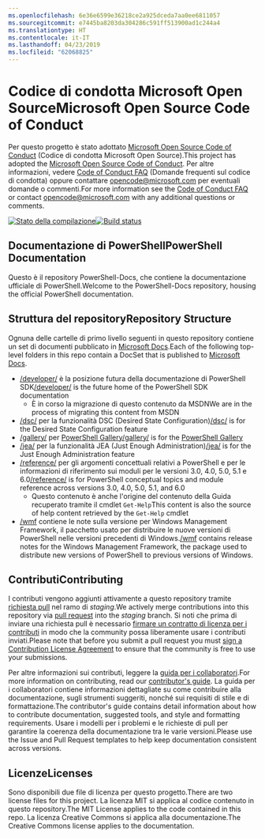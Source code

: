 ```yaml
---
ms.openlocfilehash: 6e36e6599e36218ce2a925dceda7aa0ee6811057
ms.sourcegitcommit: e7445ba8203da304286c591ff513900ad1c244a4
ms.translationtype: HT
ms.contentlocale: it-IT
ms.lasthandoff: 04/23/2019
ms.locfileid: "62068825"
---
```

# <a name="microsoft-open-source-code-of-conduct"></a><span data-ttu-id="79d3d-101">Codice di condotta Microsoft Open Source</span><span class="sxs-lookup"><span data-stu-id="79d3d-101">Microsoft Open Source Code of Conduct</span></span>

<span data-ttu-id="79d3d-102">Per questo progetto è stato adottato [Microsoft Open Source Code of Conduct](https://opensource.microsoft.com/codeofconduct/) (Codice di condotta Microsoft Open Source).</span><span class="sxs-lookup"><span data-stu-id="79d3d-102">This project has adopted the [Microsoft Open Source Code of Conduct](https://opensource.microsoft.com/codeofconduct/).</span></span>
<span data-ttu-id="79d3d-103">Per altre informazioni, vedere [Code of Conduct FAQ](https://opensource.microsoft.com/codeofconduct/faq/) (Domande frequenti sul codice di condotta) oppure contattare [opencode@microsoft.com](mailto:opencode@microsoft.com) per eventuali domande o commenti.</span><span class="sxs-lookup"><span data-stu-id="79d3d-103">For more information see the [Code of Conduct FAQ](https://opensource.microsoft.com/codeofconduct/faq/) or contact [opencode@microsoft.com](mailto:opencode@microsoft.com) with any additional questions or comments.</span></span>

<span data-ttu-id="79d3d-104">[![Stato della compilazione](https://ci.appveyor.com/api/projects/status/onshefxnc4g4pv87/branch/staging?svg=true)](https://ci.appveyor.com/project/PowerShell/powershell-docs/branch/staging)</span><span class="sxs-lookup"><span data-stu-id="79d3d-104">[![Build status](https://ci.appveyor.com/api/projects/status/onshefxnc4g4pv87/branch/staging?svg=true)](https://ci.appveyor.com/project/PowerShell/powershell-docs/branch/staging)</span></span>

## <a name="powershell-documentation"></a><span data-ttu-id="79d3d-105">Documentazione di PowerShell</span><span class="sxs-lookup"><span data-stu-id="79d3d-105">PowerShell Documentation</span></span>

<span data-ttu-id="79d3d-106">Questo è il repository PowerShell-Docs, che contiene la documentazione ufficiale di PowerShell.</span><span class="sxs-lookup"><span data-stu-id="79d3d-106">Welcome to the PowerShell-Docs repository, housing the official PowerShell documentation.</span></span>

## <a name="repository-structure"></a><span data-ttu-id="79d3d-107">Struttura del repository</span><span class="sxs-lookup"><span data-stu-id="79d3d-107">Repository Structure</span></span>

<span data-ttu-id="79d3d-108">Ognuna delle cartelle di primo livello seguenti in questo repository contiene un set di documenti pubblicato in [Microsoft Docs](https://docs.microsoft.com/powershell).</span><span class="sxs-lookup"><span data-stu-id="79d3d-108">Each of the following top-level folders in this repo contain a DocSet that is published to [Microsoft Docs](https://docs.microsoft.com/powershell).</span></span>

- <span data-ttu-id="79d3d-109">[/developer/](https://docs.microsoft.com/powershell/developer/) è la posizione futura della documentazione di PowerShell SDK</span><span class="sxs-lookup"><span data-stu-id="79d3d-109">[/developer/](https://docs.microsoft.com/powershell/developer/) is the future home of the PowerShell SDK documentation</span></span>
  - <span data-ttu-id="79d3d-110">È in corso la migrazione di questo contenuto da MSDN</span><span class="sxs-lookup"><span data-stu-id="79d3d-110">We are in the process of migrating this content from MSDN</span></span>
- <span data-ttu-id="79d3d-111">[/dsc/](https://docs.microsoft.com/powershell/dsc/) per la funzionalità DSC (Desired State Configuration)</span><span class="sxs-lookup"><span data-stu-id="79d3d-111">[/dsc/](https://docs.microsoft.com/powershell/dsc/) is for the Desired State Configuration feature</span></span>
- <span data-ttu-id="79d3d-112">[/gallery/](https://docs.microsoft.com/powershell/gallery) per [PowerShell Gallery](https://www.powershellgallery.com/)</span><span class="sxs-lookup"><span data-stu-id="79d3d-112">[/gallery/](https://docs.microsoft.com/powershell/gallery) is for the [PowerShell Gallery](https://www.powershellgallery.com/)</span></span>
- <span data-ttu-id="79d3d-113">[/jea/](https://docs.microsoft.com/powershell/jea/) per la funzionalità JEA (Just Enough Administration)</span><span class="sxs-lookup"><span data-stu-id="79d3d-113">[/jea/](https://docs.microsoft.com/powershell/jea/) is for the Just Enough Administration feature</span></span>
- <span data-ttu-id="79d3d-114">[/reference/](https://docs.microsoft.com/powershell/scripting/) per gli argomenti concettuali relativi a PowerShell e per le informazioni di riferimento sui moduli per le versioni 3.0, 4.0, 5.0, 5.1 e 6.0</span><span class="sxs-lookup"><span data-stu-id="79d3d-114">[/reference/](https://docs.microsoft.com/powershell/scripting/) is for PowerShell conceptual topics and module reference across versions 3.0, 4.0, 5.0, 5.1, and 6.0</span></span>
  - <span data-ttu-id="79d3d-115">Questo contenuto è anche l'origine del contenuto della Guida recuperato tramite il cmdlet `Get-Help`</span><span class="sxs-lookup"><span data-stu-id="79d3d-115">This content is also the source of help content retrieved by the `Get-Help` cmdlet</span></span>
- <span data-ttu-id="79d3d-116">[/wmf](https://docs.microsoft.com/powershell/wmf/readme) contiene le note sulla versione per Windows Management Framework, il pacchetto usato per distribuire le nuove versioni di PowerShell nelle versioni precedenti di Windows.</span><span class="sxs-lookup"><span data-stu-id="79d3d-116">[/wmf](https://docs.microsoft.com/powershell/wmf/readme) contains release notes for the Windows Management Framework, the package used to distribute new versions of PowerShell to previous versions of Windows.</span></span>

## <a name="contributing"></a><span data-ttu-id="79d3d-117">Contributi</span><span class="sxs-lookup"><span data-stu-id="79d3d-117">Contributing</span></span>

<span data-ttu-id="79d3d-118">I contributi vengono aggiunti attivamente a questo repository tramite [richiesta pull](https://help.github.com/articles/using-pull-requests/) nel ramo di *staging*.</span><span class="sxs-lookup"><span data-stu-id="79d3d-118">We actively merge contributions into this repository via [pull request](https://help.github.com/articles/using-pull-requests/) into the *staging* branch.</span></span>
<span data-ttu-id="79d3d-119">Si noti che prima di inviare una richiesta pull è necessario [firmare un contratto di licenza per i contributi](https://cla.microsoft.com/) in modo che la community possa liberamente usare i contributi inviati.</span><span class="sxs-lookup"><span data-stu-id="79d3d-119">Please note that before you submit a pull request you must [sign a Contribution License Agreement](https://cla.microsoft.com/) to ensure that the community is free to use your submissions.</span></span>

<span data-ttu-id="79d3d-120">Per altre informazioni sui contributi, leggere la [guida per i collaboratori](CONTRIBUTING.md).</span><span class="sxs-lookup"><span data-stu-id="79d3d-120">For more information on contributing, read our [contributor's guide](CONTRIBUTING.md).</span></span>
<span data-ttu-id="79d3d-121">La guida per i collaboratori contiene informazioni dettagliate su come contribuire alla documentazione, sugli strumenti suggeriti, nonché sui requisiti di stile e di formattazione.</span><span class="sxs-lookup"><span data-stu-id="79d3d-121">The contributor's guide contains detail information about how to contribute documentation, suggested tools, and style and formatting requirements.</span></span>
<span data-ttu-id="79d3d-122">Usare i modelli per i problemi e le richieste di pull per garantire la coerenza della documentazione tra le varie versioni.</span><span class="sxs-lookup"><span data-stu-id="79d3d-122">Please use the Issue and Pull Request templates to help keep documentation consistent across versions.</span></span>

## <a name="licenses"></a><span data-ttu-id="79d3d-123">Licenze</span><span class="sxs-lookup"><span data-stu-id="79d3d-123">Licenses</span></span>

<span data-ttu-id="79d3d-124">Sono disponibili due file di licenza per questo progetto.</span><span class="sxs-lookup"><span data-stu-id="79d3d-124">There are two license files for this project.</span></span>
<span data-ttu-id="79d3d-125">La licenza MIT si applica al codice contenuto in questo repository.</span><span class="sxs-lookup"><span data-stu-id="79d3d-125">The MIT License applies to the code contained in this repo.</span></span>
<span data-ttu-id="79d3d-126">La licenza Creative Commons si applica alla documentazione.</span><span class="sxs-lookup"><span data-stu-id="79d3d-126">The Creative Commons license applies to the documentation.</span></span>